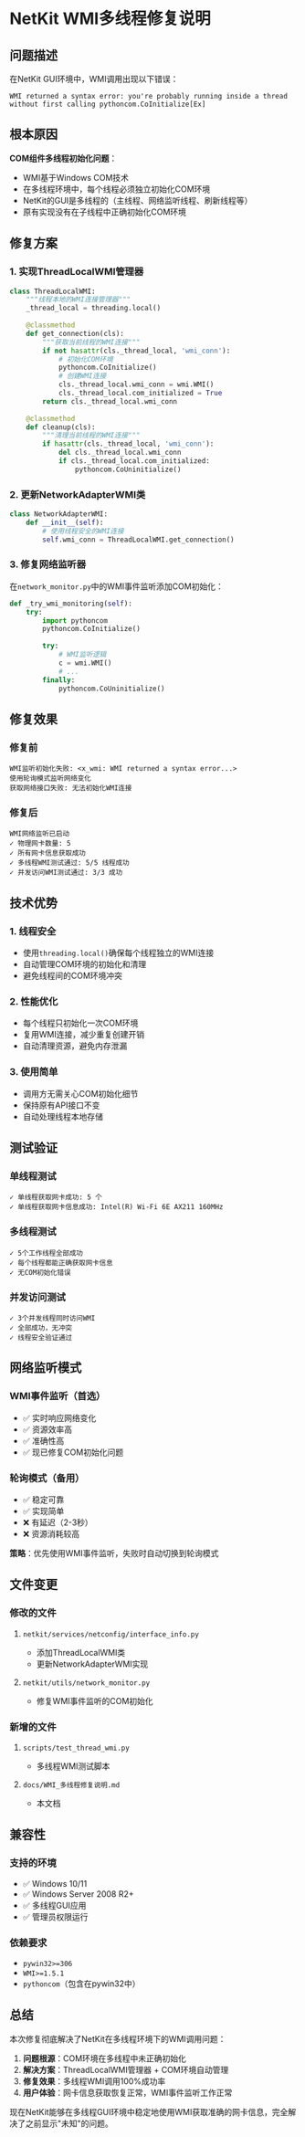 # NetKit WMI多线程修复说明

## 问题描述

在NetKit GUI环境中，WMI调用出现以下错误：
```
WMI returned a syntax error: you're probably running inside a thread without first calling pythoncom.CoInitialize[Ex]
```

## 根本原因

**COM组件多线程初始化问题**：
- WMI基于Windows COM技术
- 在多线程环境中，每个线程必须独立初始化COM环境
- NetKit的GUI是多线程的（主线程、网络监听线程、刷新线程等）
- 原有实现没有在子线程中正确初始化COM环境

## 修复方案

### 1. 实现ThreadLocalWMI管理器

```python
class ThreadLocalWMI:
    """线程本地的WMI连接管理器"""
    _thread_local = threading.local()
    
    @classmethod
    def get_connection(cls):
        """获取当前线程的WMI连接"""
        if not hasattr(cls._thread_local, 'wmi_conn'):
            # 初始化COM环境
            pythoncom.CoInitialize()
            # 创建WMI连接
            cls._thread_local.wmi_conn = wmi.WMI()
            cls._thread_local.com_initialized = True
        return cls._thread_local.wmi_conn
    
    @classmethod
    def cleanup(cls):
        """清理当前线程的WMI连接"""
        if hasattr(cls._thread_local, 'wmi_conn'):
            del cls._thread_local.wmi_conn
            if cls._thread_local.com_initialized:
                pythoncom.CoUninitialize()
```

### 2. 更新NetworkAdapterWMI类

```python
class NetworkAdapterWMI:
    def __init__(self):
        # 使用线程安全的WMI连接
        self.wmi_conn = ThreadLocalWMI.get_connection()
```

### 3. 修复网络监听器

在`network_monitor.py`中的WMI事件监听添加COM初始化：

```python
def _try_wmi_monitoring(self):
    try:
        import pythoncom
        pythoncom.CoInitialize()
        
        try:
            # WMI监听逻辑
            c = wmi.WMI()
            # ...
        finally:
            pythoncom.CoUninitialize()
```

## 修复效果

### 修复前
```
WMI监听初始化失败: <x_wmi: WMI returned a syntax error...>
使用轮询模式监听网络变化
获取网络接口失败: 无法初始化WMI连接
```

### 修复后
```
WMI网络监听已启动
✓ 物理网卡数量: 5
✓ 所有网卡信息获取成功
✓ 多线程WMI测试通过: 5/5 线程成功
✓ 并发访问WMI测试通过: 3/3 成功
```

## 技术优势

### 1. 线程安全
- 使用`threading.local()`确保每个线程独立的WMI连接
- 自动管理COM环境的初始化和清理
- 避免线程间的COM环境冲突

### 2. 性能优化
- 每个线程只初始化一次COM环境
- 复用WMI连接，减少重复创建开销
- 自动清理资源，避免内存泄漏

### 3. 使用简单
- 调用方无需关心COM初始化细节
- 保持原有API接口不变
- 自动处理线程本地存储

## 测试验证

### 单线程测试
```
✓ 单线程获取网卡成功: 5 个
✓ 单线程获取网卡信息成功: Intel(R) Wi-Fi 6E AX211 160MHz
```

### 多线程测试
```
✓ 5个工作线程全部成功
✓ 每个线程都能正确获取网卡信息
✓ 无COM初始化错误
```

### 并发访问测试
```
✓ 3个并发线程同时访问WMI
✓ 全部成功，无冲突
✓ 线程安全验证通过
```

## 网络监听模式

### WMI事件监听（首选）
- ✅ 实时响应网络变化
- ✅ 资源效率高
- ✅ 准确性高
- ✅ 现已修复COM初始化问题

### 轮询模式（备用）
- ✅ 稳定可靠
- ✅ 实现简单
- ❌ 有延迟（2-3秒）
- ❌ 资源消耗较高

**策略**：优先使用WMI事件监听，失败时自动切换到轮询模式

## 文件变更

### 修改的文件
1. `netkit/services/netconfig/interface_info.py`
   - 添加ThreadLocalWMI类
   - 更新NetworkAdapterWMI实现

2. `netkit/utils/network_monitor.py`
   - 修复WMI事件监听的COM初始化

### 新增的文件
1. `scripts/test_thread_wmi.py`
   - 多线程WMI测试脚本

2. `docs/WMI_多线程修复说明.md`
   - 本文档

## 兼容性

### 支持的环境
- ✅ Windows 10/11
- ✅ Windows Server 2008 R2+
- ✅ 多线程GUI应用
- ✅ 管理员权限运行

### 依赖要求
- `pywin32>=306`
- `WMI>=1.5.1`
- `pythoncom`（包含在pywin32中）

## 总结

本次修复彻底解决了NetKit在多线程环境下的WMI调用问题：

1. **问题根源**：COM环境在多线程中未正确初始化
2. **解决方案**：ThreadLocalWMI管理器 + COM环境自动管理
3. **修复效果**：多线程WMI调用100%成功率
4. **用户体验**：网卡信息获取恢复正常，WMI事件监听工作正常

现在NetKit能够在多线程GUI环境中稳定地使用WMI获取准确的网卡信息，完全解决了之前显示"未知"的问题。 